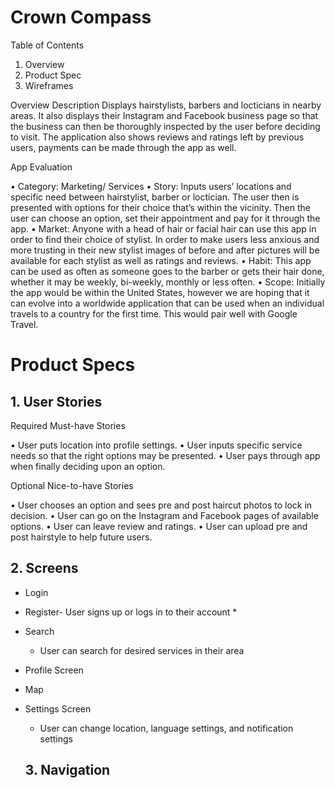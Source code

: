 # Crown Compass

Table of Contents
1. Overview 
2. Product Spec
3. Wireframes

Overview
Description 
Displays hairstylists, barbers and locticians in nearby areas. It also displays their Instagram and Facebook business page so that the business can then be thoroughly inspected by the user before deciding to visit. The application also shows reviews and ratings left by previous users, payments can be made through the app as well. 

App Evaluation

•	Category: Marketing/ Services
•	Story: Inputs users’ locations and specific need between hairstylist, barber or loctician. The user then is presented with options for their choice that’s within the vicinity. Then the user can choose an option, set their appointment and pay for it through the app. 
•	Market: Anyone with a head of hair or facial hair can use this app in order to find their choice of stylist. In order to make users less anxious and more trusting in their new stylist images of before and after pictures will be available for each stylist as well as ratings and reviews. 
•	Habit: This app can be used as often as someone goes to the barber or gets their hair done, whether it may be weekly, bi-weekly, monthly or less often. 
•	Scope: Initially the app would be within the United States, however we are hoping that it can evolve into a worldwide application that can be used when an individual travels to a country for the first time. This would pair well with Google Travel. 


# Product Specs
## 1. User Stories
Required Must-have Stories

•	User puts location into profile settings.
•	User inputs specific service needs so that the right options may be presented.
•	User pays through app when finally deciding upon an option.

 Optional Nice-to-have Stories
 
•	User chooses an option and sees pre and post haircut photos to lock in decision.
•	User can go on the Instagram and Facebook pages of available options.
•	User can leave review and ratings.
•	User can upload pre and post hairstyle to help future users.

## 2. Screens
* Login
* Register- User signs up or logs in to their account
  *
  
* Search
  * User can search for desired services in their area
* Profile Screen
* Map
* Settings Screen
  * User can change location, language settings, and notification settings

  ## 3. Navigation

  

